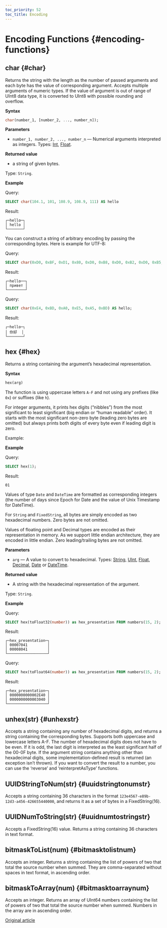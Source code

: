 ```yaml
---
toc_priority: 52
toc_title: Encoding
---
```


# Encoding Functions {#encoding-functions}

## char {#char}
    
Returns the string with the length as the number of passed arguments and each byte has the value of corresponding argument. Accepts multiple arguments of numeric types. If the value of argument is out of range of UInt8 data type, it is converted to UInt8 with possible rounding and overflow.

**Syntax**

``` sql
char(number_1, [number_2, ..., number_n]);
```

**Parameters**

-   `number_1, number_2, ..., number_n` — Numerical arguments interpreted as integers. Types: [Int](../../sql-reference/data-types/int-uint.md), [Float](../../sql-reference/data-types/float.md).

**Returned value**

-   a string of given bytes.

Type: `String`.

**Example**

Query:

``` sql
SELECT char(104.1, 101, 108.9, 108.9, 111) AS hello
```

Result:

``` text
┌─hello─┐
│ hello │
└───────┘
```

You can construct a string of arbitrary encoding by passing the corresponding bytes. Here is example for UTF-8:

Query:

``` sql
SELECT char(0xD0, 0xBF, 0xD1, 0x80, 0xD0, 0xB8, 0xD0, 0xB2, 0xD0, 0xB5, 0xD1, 0x82) AS hello;
```

Result:

``` text
┌─hello──┐
│ привет │
└────────┘
```

Query:

``` sql
SELECT char(0xE4, 0xBD, 0xA0, 0xE5, 0xA5, 0xBD) AS hello;
```

Result:

``` text
┌─hello─┐
│ 你好  │
└───────┘
```

## hex {#hex}

Returns a string containing the argument’s hexadecimal representation.

**Syntax**

``` sql
hex(arg)
```

The function is using uppercase letters `A-F` and not using any prefixes (like `0x`) or suffixes (like `h`).

For integer arguments, it prints hex digits (“nibbles”) from the most significant to least significant (big endian or “human readable” order). It starts with the most significant non-zero byte (leading zero bytes are omitted) but always prints both digits of every byte even if leading digit is zero.

Example:

**Example**

Query:

``` sql
SELECT hex(1);
```

Result:

``` text
01
```

Values of type `Date` and `DateTime` are formatted as corresponding integers (the number of days since Epoch for Date and the value of Unix Timestamp for DateTime).

For `String` and `FixedString`, all bytes are simply encoded as two hexadecimal numbers. Zero bytes are not omitted.

Values of floating point and Decimal types are encoded as their representation in memory. As we support little endian architecture, they are encoded in little endian. Zero leading/trailing bytes are not omitted.

**Parameters**

-   `arg` — A value to convert to hexadecimal. Types: [String](../../sql-reference/data-types/string.md), [UInt](../../sql-reference/data-types/int-uint.md), [Float](../../sql-reference/data-types/float.md), [Decimal](../../sql-reference/data-types/decimal.md), [Date](../../sql-reference/data-types/date.md) or [DateTime](../../sql-reference/data-types/datetime.md).

**Returned value**

-   A string with the hexadecimal representation of the argument.

Type: `String`.

**Example**

Query:

``` sql
SELECT hex(toFloat32(number)) as hex_presentation FROM numbers(15, 2);
```

Result:

``` text
┌─hex_presentation─┐
│ 00007041         │
│ 00008041         │
└──────────────────┘
```

Query:

``` sql
SELECT hex(toFloat64(number)) as hex_presentation FROM numbers(15, 2);
```

Result:

``` text
┌─hex_presentation─┐
│ 0000000000002E40 │
│ 0000000000003040 │
└──────────────────┘
```

## unhex(str) {#unhexstr}

Accepts a string containing any number of hexadecimal digits, and returns a string containing the corresponding bytes. Supports both uppercase and lowercase letters A-F. The number of hexadecimal digits does not have to be even. If it is odd, the last digit is interpreted as the least significant half of the 00-0F byte. If the argument string contains anything other than hexadecimal digits, some implementation-defined result is returned (an exception isn’t thrown).
If you want to convert the result to a number, you can use the ‘reverse’ and ‘reinterpretAsType’ functions.

## UUIDStringToNum(str) {#uuidstringtonumstr}

Accepts a string containing 36 characters in the format `123e4567-e89b-12d3-a456-426655440000`, and returns it as a set of bytes in a FixedString(16).

## UUIDNumToString(str) {#uuidnumtostringstr}

Accepts a FixedString(16) value. Returns a string containing 36 characters in text format.

## bitmaskToList(num) {#bitmasktolistnum}

Accepts an integer. Returns a string containing the list of powers of two that total the source number when summed. They are comma-separated without spaces in text format, in ascending order.

## bitmaskToArray(num) {#bitmasktoarraynum}

Accepts an integer. Returns an array of UInt64 numbers containing the list of powers of two that total the source number when summed. Numbers in the array are in ascending order.

[Original article](https://clickhouse.tech/docs/en/query_language/functions/encoding_functions/) <!--hide-->
